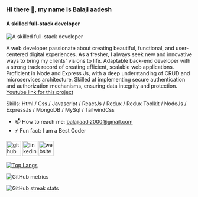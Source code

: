 ### Hi there 👋, my name is Balaji aadesh
#### A skilled full-stack developer
![A skilled full-stack developer](https://i.ibb.co/vLqWG4w/blog1.png)

A web developer passionate about creating beautiful, functional, and user-centered digital experiences. As a fresher, I always seek new and innovative ways to bring my clients' visions to life.
Adaptable back-end developer with a strong track record of creating efficient, scalable web applications. Proficient in Node and Express Js, with a deep understanding of CRUD and microservices architecture. Skilled at implementing secure authentication and authorization mechanisms, ensuring data integrity and protection.
[Youtube link for this project ](https://youtu.be/ETeco6aeAEo)

Skills: Html / Css / Javascript / ReactJs / Redux / Redux Toolkit / NodeJs / ExpressJs / MongoDB / MySql / TailwindCss

- 📫 How to reach me:  balajiaadi2000@gmail.com 
- ⚡ Fun fact: I am a Best Coder 


[<img src='https://cdn.jsdelivr.net/npm/simple-icons@3.0.1/icons/github.svg' alt='github' height='40'>](https://github.com/balaji-aadi)  [<img src='https://cdn.jsdelivr.net/npm/simple-icons@3.0.1/icons/linkedin.svg' alt='linkedin' height='40'>](https://www.linkedin.com/in/balajiaadi2000/)  [<img src='https://cdn.jsdelivr.net/npm/simple-icons@3.0.1/icons/icloud.svg' alt='website' height='40'>](https://balajiaadi-portfolio.netlify.app/about)  

[![Top Langs](https://github-readme-stats.vercel.app/api/top-langs/?username=balaji-aadi)](https://github.com/anuraghazra/github-readme-stats)

![GitHub metrics](https://metrics.lecoq.io/balaji-aadi)  

![GitHub streak stats](https://streak-stats.demolab.com/?user=balaji-aadi)  


